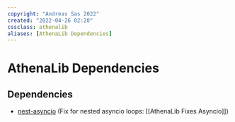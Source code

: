 ```yaml
---
copyright: "Andreas Sas 2022"
created: "2022-04-26 02:20"
cssclass: athenalib
aliases: [AthenaLib Dependencies]
---
```

# AthenaLib Dependencies

## Dependencies
- [nest-asyncio](https://github.com/erdewit/nest_asyncio) (Fix for nested asyncio loops: [[AthenaLib Fixes Asyncio]])